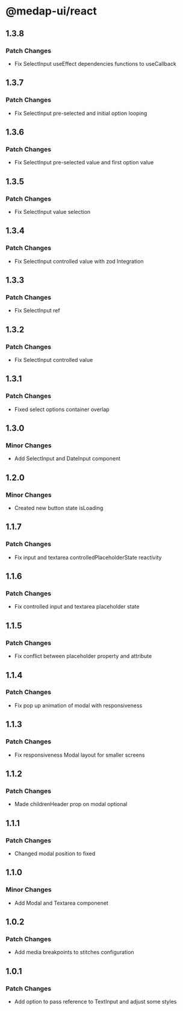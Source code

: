 # @medap-ui/react

## 1.3.8

### Patch Changes

- Fix SelectInput useEffect dependencies functions to useCallback

## 1.3.7

### Patch Changes

- Fix SelectInput pre-selected and initial option looping

## 1.3.6

### Patch Changes

- Fix SelectInput pre-selected value and first option value

## 1.3.5

### Patch Changes

- Fix SelectInput value selection

## 1.3.4

### Patch Changes

- Fix SelectInput controlled value with zod Integration

## 1.3.3

### Patch Changes

- Fix SelectInput ref

## 1.3.2

### Patch Changes

- Fix SelectInput controlled value

## 1.3.1

### Patch Changes

- Fixed select options container overlap

## 1.3.0

### Minor Changes

- Add SelectInput and DateInput component

## 1.2.0

### Minor Changes

- Created new button state isLoading

## 1.1.7

### Patch Changes

- Fix input and textarea controlledPlaceholderState reactivity

## 1.1.6

### Patch Changes

- Fix controlled input and textarea placeholder state

## 1.1.5

### Patch Changes

- Fix conflict between placeholder property and attribute

## 1.1.4

### Patch Changes

- Fix pop up animation of modal with responsiveness

## 1.1.3

### Patch Changes

- Fix responsiveness Modal layout for smaller screens

## 1.1.2

### Patch Changes

- Made childrenHeader prop on modal optional

## 1.1.1

### Patch Changes

- Changed modal position to fixed

## 1.1.0

### Minor Changes

- Add Modal and Textarea componenet

## 1.0.2

### Patch Changes

- Add media breakpoints to stitches configuration

## 1.0.1

### Patch Changes

- Add option to pass reference to TextInput and adjust some styles
